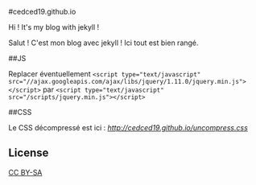 #cedced19.github.io

Hi ! It's my blog with jekyll !

Salut ! C'est mon blog avec jekyll !
Ici tout est bien rangé.

##JS

Replacer éventuellement `<script type="text/javascript" src="//ajax.googleapis.com/ajax/libs/jquery/1.11.0/jquery.min.js"></script>` 
par `<script type="text/javascript" src="/scripts/jquery.min.js"></script>`

##CSS

Le CSS décompressé est ici : *http://cedced19.github.io/uncompress.css*

## License
[CC BY-SA](http://creativecommons.org/licenses/by-sa/4.0/)
